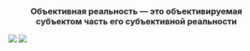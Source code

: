 <h3 align="center">Объективная реальность — это объективируемая субъектом часть его субъективной реальности</h3>

![](https://static.wikia.nocookie.net/dota2_gamepedia/images/6/67/Emoticon_observer_ward.gif/revision/latest?cb=20170506230840) ![](https://static.wikia.nocookie.net/dota2_gamepedia/images/6/67/Emoticon_observer_ward.gif/revision/latest?cb=20170506230840)


